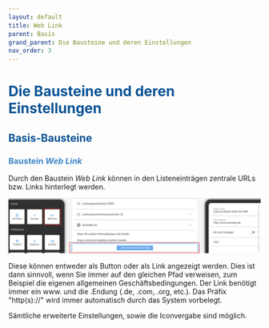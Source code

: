 ```yaml
---
layout: default
title: Web Link
parent: Basis
grand_parent: Die Bausteine und deren Einstellungen
nav_order: 3
---
```


# <span style="color:#0b5394">**Die Bausteine und deren Einstellungen**</span>
## <span style="color:#0b5394">**Basis-Bausteine**</span>
### <span style="color:#3d85c6">Baustein *Web Link*</span>

Durch den Baustein *Web Link* können in den Listeneinträgen zentrale URLs bzw. Links hinterlegt werden. 

![link](\assets\record-spec-settings\1link.png "link")

Diese können entweder als Button oder als Link angezeigt werden. Dies ist dann sinnvoll, wenn Sie immer auf den gleichen 
Pfad verweisen, zum Beispiel die eigenen allgemeinen Geschäftsbedingungen. 
Der Link benötigt immer ein www. und die .Endung (.de, .com, .org, etc.). Das Präfix "http(s)://" wird immer
automatisch durch das System vorbelegt.

Sämtliche erweiterte Einstellungen, sowie die Iconvergabe sind möglich.